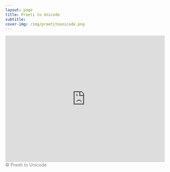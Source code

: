 ```yaml
---
layout: page
title: Preeti to Unicode
subtitle: 
cover-img: /img/preetitounicode.png
---
```


<iframe src="https://www.ashesh.com.np/preeti-unicode/linkapi.php?api=312198m524" frameborder="0" scrolling="no" marginwidth="0" marginheight="0" style="border:none; overflow:hidden; width:100%; height:400px;" allowtransparency="true">
</iframe><br><span style="color:gray; text-align:left">© <a href="#" title="Preeti to Unicode" target="_top" style="text-decoration:none; color:gray;">Preeti to Unicode</a></span>
